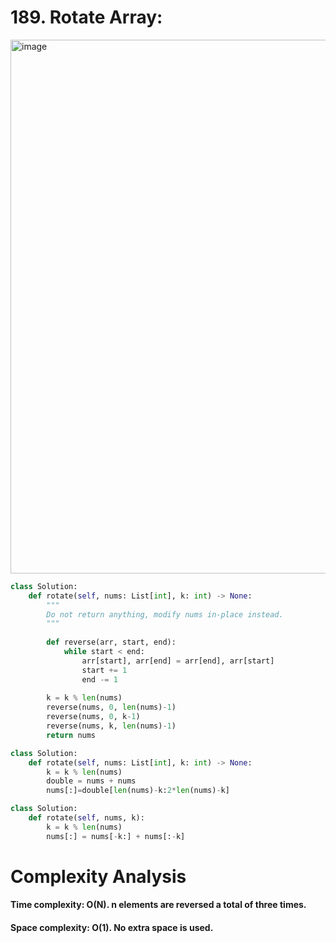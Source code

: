 # 189. Rotate Array:

<img width="854" alt="image" src="https://user-images.githubusercontent.com/35987583/160231859-4578dbb4-c369-4ee3-b3d7-c42abe771fc5.png">


```python
class Solution:
    def rotate(self, nums: List[int], k: int) -> None:
        """
        Do not return anything, modify nums in-place instead.
        """
        
        def reverse(arr, start, end):
            while start < end:
                arr[start], arr[end] = arr[end], arr[start]
                start += 1
                end -= 1
            
        k = k % len(nums)    
        reverse(nums, 0, len(nums)-1)
        reverse(nums, 0, k-1)
        reverse(nums, k, len(nums)-1)
        return nums
```

```python
class Solution:
    def rotate(self, nums: List[int], k: int) -> None:
        k = k % len(nums)
        double = nums + nums        
        nums[:]=double[len(nums)-k:2*len(nums)-k]
```

```python
class Solution:
    def rotate(self, nums, k):
        k = k % len(nums)
        nums[:] = nums[-k:] + nums[:-k]
```

# Complexity Analysis

#### Time complexity: O(N). n elements are reversed a total of three times.
#### Space complexity: O(1). No extra space is used.

